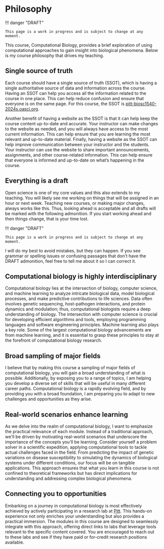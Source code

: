 # Philosophy

!!! danger "DRAFT"

    This page is a work in progress and is subject to change at any moment.

This course, Computational Biology, provides a brief exploration of using computational approaches to gain insight into biological phenomena.
Below is my course philosophy that drives my teaching.

## Single source of truth

Each course should have a single source of truth (SSOT), which is having a single authoritative source of data and information across the course.
Having an SSOT can help you access all the information related to the course in one place.
This can help reduce confusion and ensure that everyone is on the same page.
For this course, the SSOT is [pitt-biosc1540-2024s.oasci.org](https://pitt-biosc1540-2024s.oasci.org/).

Another benefit of having a website as the SSOT is that it can help keep the course content up-to-date and accurate.
Your instructor can make changes to the website as needed, and you will always have access to the most current information.
This can help ensure that you are learning the most relevant and up-to-date material.
Finally, having a website as the SSOT can help improve communication between your instructor and the students.
Your instructor can use the website to share important announcements, assignments, and other course-related information.
This can help ensure that everyone is informed and up-to-date on what’s happening in the course.

## Everything is a draft

Open science is one of my core values and this also extends to my teaching.
You will likely see me working on things that will be assigned in an hour or next week.
Teaching new courses, or making major changes, always works like this.
Thus, looking ahead is acceptable and all drafts will be marked with the following admonition.
If you start working ahead and then things change, that is your time lost.

!!! danger "DRAFT"

    This page is a work in progress and is subject to change at any moment.

I will do my best to avoid mistakes, but they can happen.
If you see grammar or spelling issues or confusing passages that don't have the DRAFT admonition, feel free to tell me about it so I can correct it.

## Computational biology is highly interdisciplinary

Computational biology lies at the intersection of biology, computer science, and machine learning to analyze intricate biological data, model biological processes, and make predictive contributions to life sciences.
Data often involves genetic sequencing, host-pathogen interactions, and protein dynamics and modulation; thus, computational biologists require a deep understanding of biology.
The intersection with computer science is crucial for developing efficient algorithms and tools, employing programming languages and software engineering principles.
Machine learning also plays a key role.
Some of the largest computational biology advancements are from machine learning, and it is essential to grasp these principles to stay at the forefront of computational biology research.

## Broad sampling of major fields

I believe that by making this course a sampling of major fields of computational biology, you will gain a broad understanding of what is possible.
Additionally, by exposing you to a range of topics, I am helping you develop a diverse set of skills that will be useful in many different career paths.
Computational biology is a rapidly evolving field, and by providing you with a broad foundation, I am preparing you to adapt to new challenges and opportunities as they arise.

## Real-world scenarios enhance learning

As we delve into the realm of computational biology, I want to emphasize the practical relevance of each module.
Instead of a traditional approach, we'll be driven by motivating real-world scenarios that underscore the importance of the concepts you'll be learning. Consider yourself a problem solver in a scientific expedition, applying computational tools to tackle actual challenges faced in the field.
From predicting the impact of genetic variations on disease susceptibility to simulating the dynamics of biological systems under different conditions, our focus will be on tangible applications.
This approach ensures that what you learn in this course is not confined to theoretical frameworks but has direct implications for understanding and addressing complex biological phenomena.

## Connecting you to opportunities

Embarking on a journey in computational biology is most effectively achieved by actively participating in a research lab at [Pitt](https://www.pitt.edu/).
This hands-on experience not only enriches your understanding but also provides a practical immersion.
The modules in this course are designed to seamlessly integrate with this approach, offering direct links to labs that leverage tools relevant to the specific content covered.
You are encouraged to reach out to these labs and see if they have paid or for-credit research positions available.
